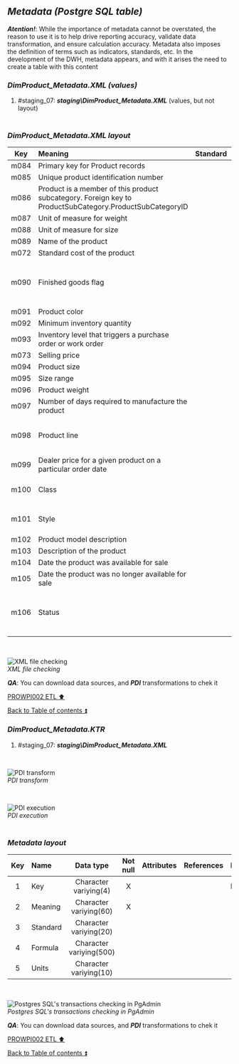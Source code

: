 ## **_Metadata (Postgre SQL table)_**  

**_Atention!_**: While the importance of metadata cannot be overstated, the reason to use it is to help drive reporting accuracy, validate data transformation, and ensure calculation accuracy. Metadata also imposes the definition of terms such as indicators, standards, etc. In the development of the DWH, metadata appears, and with it arises the need to create a table with this content  

### **_DimProduct\_Metadata.XML (values)_**  
  1. #staging_07: **_staging\DimProduct\_Metadata.XML_** (values, but not layout)  

### **_<p><br>DimProduct\_Metadata.XML layout</p>_**  

| Key  | Meaning                                 | Standard              | Formula                                                                  | Units |
| :--: | :-------------------------------------- | :-------------------: | :----------------------------------------------------------------------- | :---: |
| m084 | Primary key for Product records         |                       |                                                                          |       |
| m085 | Unique product identification number    |                       |                                                                          |       |
| m086 | Product is a member of this product subcategory. Foreign key to ProductSubCategory.ProductSubCategoryID | |                                |       |
| m087 | Unit of measure for weight              |                       |                                                                          |       |
| m088 | Unit of measure for size                |                       |                                                                          |       |
| m089 | Name of the product                     |                       |                                                                          |       |
| m072 | Standard cost of the product            |                       |                                                                          |       |
| m090 | Finished goods flag                     |                       | 0 = Product is not a salable item. 1 = Product is salable                |       |
| m091 | Product color                           |                       |                                                                          |       |
| m092 | Minimum inventory quantity              |                       |                                                                          |       |
| m093 | Inventory level that triggers a purchase order or work order |  |                                                                          |       |
| m073 | Selling price                           |                       |                                                                          |       |
| m094 | Product size                            |                       |                                                                          |       |
| m095 | Size range                              |                       |                                                                          |       |
| m096 | Product weight                          |                       |                                                                          |       |
| m097 | Number of days required to manufacture the product |            |                                                                          |       |
| m098 | Product line                            |                       | R = Road, M = Mountain, T = Touring, S = Standard                        |       |
| m099 | Dealer price for a given product on a particular order date  |                       |                                                     |       |
| m100 | Class                                   |                       | H = High, M = Medium, L = Low                                            |       |
| m101 | Style                                   |                       | W = Womens, M = Mens, U = Universal                                      |       |
| m102 | Product model description               |                       |                                                                          |       |
| m103 | Description of the product              |                       |                                                                          |       |
| m104 | Date the product was available for sale |                       |                                                                          |       |
| m105 | Date the product was no longer available for sale |             |                                                                          |       |
| m106 | Status                                  |                       | 0 = Product is purchased, 1 = Product is manufactured in-house           |       |

   <p><br></p>  
 
  ![XML file checking](https://i.imgur.com/HbAzMwp.png)  
  _XML file checking_  

  **_QA_**: You can download data sources, and **_PDI_** transformations to chek it  

[PROWPI002 ETL :arrow_up:](prowpi002_etl_adventureworksdw2022_db.md)  

[Back to Table of contents :arrow_double_up:](../README.md)  


### **_DimProduct\_Metadata.KTR_**  
  1. #staging_07: **_staging\DimProduct\_Metadata.XML_**  

   <p><br></p>  

  ![PDI transform](https://i.imgur.com/Ok5tYnQ.png)  
  _PDI transform_  

  <p><br></p>  

  ![PDI execution](https://i.imgur.com/HZMJwRs.png)  
  _PDI execution_ 

### **_<p><br>Metadata layout</p>_**  

| Key	| Name                  | Data type              | Not null | Attributes | References            | Description |
| :-: | :-------------------- | :--------------------: | :------: | :--------- | :-------------------- | :-----------| 
| 1   | Key                   | Character variying(4)  | X        |            |                       | PK,FK       |
| 2   | Meaning               | Character variying(60) | X        |            |                       |             |
| 3   | Standard              | Character variying(20) |          |            |                       |             |
| 4   | Formula               | Character variying(500)|          |            |                       |             |
| 5   | Units                 | Character variying(10) |          |            |                       |             |

   <p><br></p>  
 
  ![Postgres SQL's transactions checking in PgAdmin](https://i.imgur.com/GBmz5AC.png)  
  _Postgres SQL's transactions checking in PgAdmin_  

  **_QA_**: You can download data sources, and **_PDI_** transformations to chek it  

[PROWPI002 ETL :arrow_up:](prowpi002_etl_adventureworksdw2022_db.md)  

[Back to Table of contents :arrow_double_up:](../README.md)  